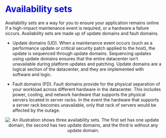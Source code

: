 <h1><strong><span style="color: #0000CD;">Availability sets</span></strong></h1>


Availability sets are a way for you to ensure your application remains online if a high-impact maintenance event is required, or a hardware a failure occurs. Availability sets are made up of update domains and fault domains.


- Update domains (UD). When a maintenance event occurs (such as a performance update or critical security patch applied to the host), the update is sequenced through update domains. Sequencing updates using update domains ensures that the entire datacenter isn't unavailable during platform updates and patching. Update domains are a logical section of the datacenter, and they are implemented with software and logic.

- Fault domains (FD). Fault domains provide for the physical separation of your workload across different hardware in the datacenter. This includes power, cooling, and network hardware that supports the physical servers located in server racks. In the event the hardware that supports a server rack becomes unavailable, only that rack of servers would be affected by the outage.

<p style="text-align:center;"><img src="../Linked_Image_Files/AzAvailSets.png" alt="An illustration shows three availability sets. The first set has one update domain, the second has two update domains, and the third is without any update domain."></p>
